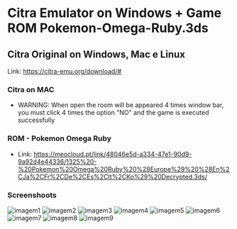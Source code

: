# Citra Emulator on Windows + Game ROM Pokemon-Omega-Ruby.3ds

## Citra Original on Windows, Mac e Linux

Link: https://citra-emu.org/download/#

### Citra on MAC

- WARNING: When open the room will be appeared 4 times window bar, you must click 4 times the option "NO" and the game is executed successfully

### ROM - Pokemon Omega Ruby

- Link: https://meocloud.pt/link/48046e5d-a334-47e1-90d9-9a92d4e44336/1325%20-%20Pokemon%20Omega%20Ruby%20%28Europe%29%20%28En%2CJa%2CFr%2CDe%2CEs%2CIt%2CKo%29%20Decrypted.3ds/

### Screenshoots

![imagem1](https://user-images.githubusercontent.com/9846274/43492930-43b766ec-9523-11e8-8f61-a9f82983ed33.png)
![imagem2](https://user-images.githubusercontent.com/9846274/43492931-442d3ebc-9523-11e8-8ff4-0f7f45413ce7.png)
![imagem3](https://user-images.githubusercontent.com/9846274/43492932-44a83d1a-9523-11e8-8024-e626ec1dfc59.png)
![imagem4](https://user-images.githubusercontent.com/9846274/43492934-451f8e2e-9523-11e8-841f-82860646bb9f.png)
![imagem5](https://user-images.githubusercontent.com/9846274/43492936-45825888-9523-11e8-891d-26a9a624cf40.png)
![imagem6](https://user-images.githubusercontent.com/9846274/43492938-45f37f04-9523-11e8-8a8e-655a5722cc42.png)
![imagem7](https://user-images.githubusercontent.com/9846274/43492940-4672d754-9523-11e8-971e-f749b929bf03.png)
![imagem8](https://user-images.githubusercontent.com/9846274/43492941-46da9524-9523-11e8-898d-a4226b307f87.png)
![imagem9](https://user-images.githubusercontent.com/9846274/43492942-473b225e-9523-11e8-942e-21fbb7e1e4a1.png)



